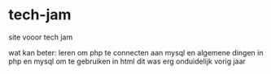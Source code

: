 # tech-jam
site vooor tech jam


wat kan beter:
leren om php te connecten aan mysql en algemene dingen in php en mysql om te gebruiken in html dit was erg onduidelijk vorig jaar